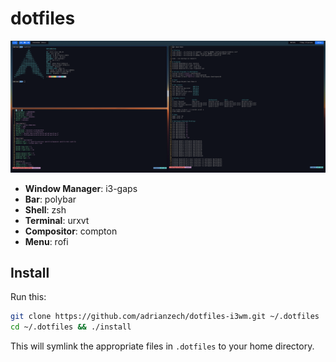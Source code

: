 # dotfiles

![Screenshot](https://raw.githubusercontent.com/adrianzech/dotfiles-i3wm/master/screenshots/main.png)

- **Window Manager**: i3-gaps
- **Bar**: polybar
- **Shell**: zsh
- **Terminal**: urxvt
- **Compositor**: compton
- **Menu**: rofi

## Install

Run this:

```sh
git clone https://github.com/adrianzech/dotfiles-i3wm.git ~/.dotfiles
cd ~/.dotfiles && ./install
```

This will symlink the appropriate files in `.dotfiles` to your home directory.
